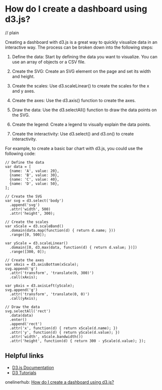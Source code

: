 # How do I create a dashboard using d3.js?
// plain

Creating a dashboard with d3.js is a great way to quickly visualize data in an interactive way. The process can be broken down into the following steps:

1. Define the data: Start by defining the data you want to visualize. You can use an array of objects or a CSV file.

2. Create the SVG: Create an SVG element on the page and set its width and height.

3. Create the scales: Use d3.scaleLinear() to create the scales for the x and y axes.

4. Create the axes: Use the d3.axis() function to create the axes.

5. Draw the data: Use the d3.selectAll() function to draw the data points on the SVG.

6. Create the legend: Create a legend to visually explain the data points.

7. Create the interactivity: Use d3.select() and d3.on() to create interactivity.

For example, to create a basic bar chart with d3.js, you could use the following code:

```
// Define the data
var data = [
  {name: 'A', value: 20},
  {name: 'B', value: 30},
  {name: 'C', value: 40},
  {name: 'D', value: 50},
];

// Create the SVG
var svg = d3.select('body')
  .append('svg')
  .attr('width', 500)
  .attr('height', 300);

// Create the scales
var xScale = d3.scaleBand()
  .domain(data.map(function(d) { return d.name; }))
  .range([0, 500]);

var yScale = d3.scaleLinear()
  .domain([0, d3.max(data, function(d) { return d.value; })])
  .range([300, 0]);

// Create the axes
var xAxis = d3.axisBottom(xScale);
svg.append('g')
  .attr('transform', 'translate(0, 300)')
  .call(xAxis);

var yAxis = d3.axisLeft(yScale);
svg.append('g')
  .attr('transform', 'translate(0, 0)')
  .call(yAxis);

// Draw the data
svg.selectAll('rect')
  .data(data)
  .enter()
  .append('rect')
  .attr('x', function(d) { return xScale(d.name); })
  .attr('y', function(d) { return yScale(d.value); })
  .attr('width', xScale.bandwidth())
  .attr('height', function(d) { return 300 - yScale(d.value); });
```

## Helpful links
* [D3.js Documentation](https://github.com/d3/d3/wiki)
* [D3 Tutorials](https://www.d3-graph-gallery.com/)

onelinerhub: [How do I create a dashboard using d3.js?](https://onelinerhub.com/javascript-d3/how-do-i-create-a-dashboard-using-d--js)
